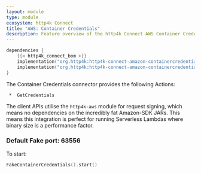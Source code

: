 ```yaml
---
layout: module
type: module
ecosystem: http4k Connect
title: "AWS: Container Credentials"
description: Feature overview of the http4k Connect AWS Container Credentials modules
---
```


```kotlin
dependencies {
    {{< http4k_connect_bom >}}
    implementation("org.http4k:http4k-connect-amazon-containercredentials")
    implementation("org.http4k:http4k-connect-amazon-containercredentials-fake")
}
```


The Container Credentials connector provides the following Actions:

     *  GetCredentials

The client APIs utilise the `http4k-aws` module for request signing, which means no dependencies on the incredibly fat
Amazon-SDK JARs. This means this integration is perfect for running Serverless Lambdas where binary size is a
performance factor.

### Default Fake port: 63556

To start:

```kotlin
FakeContainerCredentials().start()
```
